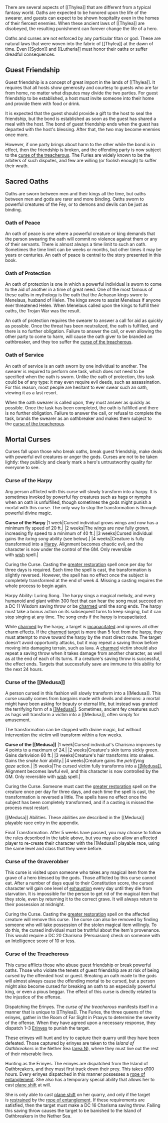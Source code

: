 There are several aspects of [[Thylea]] that are different from a typical fantasy world. Oaths are expected to be honored upon the life of the swearer, and guests can expect to be shown hospitality even in the homes of their fiercest enemies. When these ancient laws of [[Thylea]] are disobeyed, the resulting punishment can forever change the life of a hero.

Oaths and curses are not enforced by any particular titan or god. These are natural laws that were woven into the fabric of [[Thylea]] at the dawn of time. Even [[Sydon]] and [[Lutheria]] must honor their oaths or suffer dreadful consequences.

## Guest Friendship
Guest friendship is a concept of great import in the lands of [[Thylea]]. It requires that all hosts show generosity and courtesy to guests who are far from home, no matter what disputes may divide the two parties. For guest friendship to be established, a host must invite someone into their home and provide them with food or drink.

It is expected that the guest should provide a gift to the host to seal the friendship, but the bond is established as soon as the guest has shared a meal with the host. The bond of guest friendship ends when the guest has departed with the host's blessing. After that, the two may become enemies once more.

However, if one party brings about harm to the other while the bond is in effect, then the friendship is broken, and the offending party is now subject to the [curse of the treacherous](http://localhost:5000/rewards.html#curse%20of%20the%20treacherous_arcanumworldsodysseyofthedragonlords). The Furies are widely known to be the arbiters of such disputes, and few are willing (or foolish enough) to suffer their wrath.

## Sacred Oaths
Oaths are sworn between men and their kings all the time, but oaths between men and gods are rarer and more binding. Oaths sworn to powerful creatures of the Fey, or to demons and devils can be just as binding.

### Oath of Peace
An oath of peace is one where a powerful creature or king demands that the person swearing the oath will commit no violence against them or any of their servants. There is almost always a time limit to such an oath. Sometimes the time limit can be weeks or months, but other times it may be years or centuries. An oath of peace is central to the story presented in this book.

### Oath of Protection
An oath of protection is one in which a powerful individual is sworn to come to the aid of another in a time of great need. One of the most famous of these oaths in mythology is the oath that the Achaean kings swore to Menelaus, husband of Helen. The kings swore to assist Menelaus if anyone ever threatened Helen. When Menelaus called upon the kings to fulfill their oaths, the Trojan War was the result.

An oath of protection requires the swearer to answer a call for aid as quickly as possible. Once the threat has been neutralized, the oath is fulfilled, and there is no further obligation. Failure to answer the call, or even allowing the other party to come to harm, will cause the oath giver to be branded an oathbreaker, and they too suffer the [curse of the treacherous](http://localhost:5000/rewards.html#curse%20of%20the%20treacherous_arcanumworldsodysseyofthedragonlords).

### Oath of Service
An oath of service is an oath sworn by one individual to another. The swearer is required to perform one task, which does not need to be specified when the oath is sworn. Unlike the oath of protection, this task could be of any type: it may even require evil deeds, such as assassination. For this reason, most people are hesitant to ever swear such an oath, viewing it as a last resort.

When the oath swearer is called upon, they must answer as quickly as possible. Once the task has been completed, the oath is fulfilled and there is no further obligation. Failure to answer the call, or refusal to complete the task, brands the swearer as an oathbreaker and makes them subject to the [curse of the treacherous](http://localhost:5000/rewards.html#curse%20of%20the%20treacherous_arcanumworldsodysseyofthedragonlords).

## Mortal Curses
Curses fall upon those who break oaths, break guest friendship, make deals with powerful evil creatures or anger the gods. Curses are not to be taken lightly: they publicly and clearly mark a hero's untrustworthy quality for everyone to see.

### Curse of the Harpy
Any person afflicted with this curse will slowly transform into a harpy. It is sometimes invoked by powerful fey creatures such as hags or nymphs when an oath is unfulfilled, though sometimes the gods might punish a mortal with this curse. The only way to stop the transformation is through powerful divine magic.

**Curse of the Harpy**
|1 week|Cursed individual grows wings and now has a minimum fly speed of 20 ft.|
|2 weeks|The wings are now fully grown, increasing fly speed to a minimum of 40 ft.|
|3 weeks|Cursed individual gains the _luring song_ ability (see below).|
|4 weeks|Creature is fully transformed into a [Harpy](http://localhost:5000/bestiary.html#harpy_arcanumworldsodysseyofthedragonlords). Alignment becomes chaotic evil, and the character is now under the control of the GM. Only reversible with [wish](http://localhost:5000/spells.html#wish_phb) spell.|

Curing the Curse. Casting the [greater restoration](http://localhost:5000/spells.html#greater%20restoration_phb) spell once per day for three days is required. Each time the spell is cast, the transformation is slightly reversed. However, the spell has no effect once the subject is completely transformed at the end of week 4. Missing a casting requires the whole process to begin again.

Harpy Ability: Luring Song. The harpy sings a magical melody, and every humanoid and giant within 300 feet that can hear the song must succeed on a DC 11 Wisdom saving throw or be [charmed](http://localhost:5000/conditionsdiseases.html#charmed_phb) until the song ends. The harpy must take a bonus action on its subsequent turns to keep singing, but it can stop singing at any time. The song ends if the harpy is [incapacitated](http://localhost:5000/conditionsdiseases.html#incapacitated_phb).

While [charmed](http://localhost:5000/conditionsdiseases.html#charmed_phb) by the harpy, a target is [incapacitated](http://localhost:5000/conditionsdiseases.html#incapacitated_phb) and ignores all other charm effects. If the [charmed](http://localhost:5000/conditionsdiseases.html#charmed_phb) target is more than 5 feet from the harpy, they must attempt to move toward the harpy by the most direct route. The target doesn't avoid opportunity attacks, but it may repeat a saving throw before moving into damaging terrain, such as lava. A [charmed](http://localhost:5000/conditionsdiseases.html#charmed_phb) victim should also repeat a saving throw when it takes damage from another character, as well as at the end of each of its turns. If a creature's saving throw is successful, the effect ends. Targets that successfully save are immune to this ability for the next 24 hours.

### Curse of the [[Medusa]]
A person cursed in this fashion will slowly transform into a [[Medusa]]. This curse usually comes from bargains made with devils and demons: a mortal might have been asking for beauty or eternal life, but instead was granted the terrifying form of a [[[Medusa]]](http://localhost:5000/bestiary.html#[[medusa]]_mm). Sometimes, ancient fey creatures such as hags will transform a victim into a [[Medusa]], often simply for amusement.

The transformation can be stopped with divine magic, but without intervention the victim will transform within a few weeks.

**Curse of the [[Medusa]]**
|1 week|Cursed individual's Charisma improves by 4 points to a maximum of 24.|
|2 weeks|Creature's skin turns sickly green. Gains darkvision 60 ft.|
|3 weeks|Creature's hair transforms into snakes. Gains the _snake hair_ ability.|
|4 weeks|Creature gains the _petrifying gaze_ action.|
|5 weeks|The cursed victim fully transforms into a [[[Medusa]]](http://localhost:5000/bestiary.html#[[medusa]]_mm), Alignment becomes lawful evil, and this character is now controlled by the GM. Only reversible with [wish](http://localhost:5000/spells.html#wish_phb) spell.|

Curing the Curse. Someone must cast the [greater restoration](http://localhost:5000/spells.html#greater%20restoration_phb) spell on the creature once per day for three days, and each time the spell is cast, the transformation is reversed a little. The spells have no effect once the subject has been completely transformed, and if a casting is missed the process must restart.

[[Medusa]] Abilities. These abilities are described in the [[Medusa]] playable race entry in the appendix.

Final Transformation. After 5 weeks have passed, you may choose to follow the rules described in the table above, but you may also allow an affected player to re-create their character with the [[Medusa]] playable race, using the same level and class that they were before.

### Curse of the Graverobber
This curse is visited upon someone who takes any magical item from the grave of a hero blessed by the gods. Those afflicted by this curse cannot eat. After a number of days equal to their Constitution score, the cursed character will gain one level of [exhaustion](http://localhost:5000/conditionsdiseases.html#exhaustion_phb) every day until they die from starvation. It is impossible for the person to get rid of the magical item that they stole, even by returning it to the correct grave. It will always return to their possession at midnight.

Curing the Curse. Casting the [greater restoration](http://localhost:5000/spells.html#greater%20restoration_phb) spell on the affected creature will remove this curse. The curse can also be removed by finding someone who will take possession of the stolen magical item willingly. To do this, the cursed individual must be truthful about the item's provenance. This would require a DC 20 Charisma (Persuasion) check on someone with an Intelligence score of 10 or less.

### Curse of the Treacherous
This curse afflicts those who abuse guest friendship or break powerful oaths. Those who violate the tenets of guest friendship are at risk of being cursed by the offended host or guest. Breaking an oath made to the gods will almost always cause the offending mortal to be cursed, but a person might also become cursed for breaking an oath to an especially powerful king, or even a pious beggar. The effect of this curse is directly related to the injustice of the offense.

Dispatching the Erinyes. The _curse of the treacherous_ manifests itself in a manner that is unique to [[Thylea]]. The Furies, the three queens of the erinyes, gather in the Room of Far Sight in Praxys to determine the severity of the offense. When they have agreed upon a necessary response, they dispatch 1–3 [Erinyes](http://localhost:5000/bestiary.html#erinyes_mm) to punish the target.

These erinyes will hunt and try to capture their quarry until they have been defeated. Those captured by erinyes are taken to the _Island of Oathbreakers_ in the Nether Sea ([area N](http://localhost:5000/adventure.html#arcanumworldsodysseyofthedragonlords,10,n5.%20island%20of%20the%20oathbreakers,0)), where they must live out the rest of their miserable lives.

Hunting as the Erinyes. The erinyes are dispatched from the Island of Oathbreakers, and they must first track down their prey. This takes d100 hours. Every erinyes dispatched in this manner possesses a [rope of entanglement](http://localhost:5000/items.html#rope%20of%20entanglement_dmg). She also has a temporary special ability that allows her to cast [plane shift](http://localhost:5000/spells.html#plane%20shift_phb) at will.

She is only able to cast [plane shift](http://localhost:5000/spells.html#plane%20shift_phb) on her quarry, and only if the target is [restrained](http://localhost:5000/conditionsdiseases.html#restrained_phb) by the [rope of entanglement](http://localhost:5000/items.html#rope%20of%20entanglement_dmg). If these requirements are satisfied, then the target must make a DC 16 Charisma saving throw. Failing this saving throw causes the target to be banished to the Island of Oathbreakers in the Nether Sea.